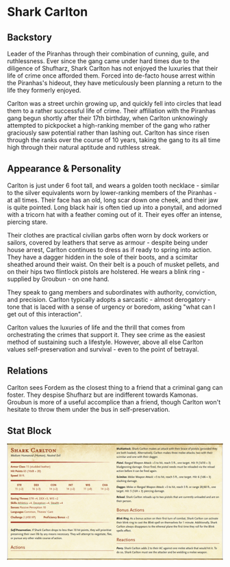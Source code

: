 # Shark Carlton

## Backstory

Leader of the Piranhas through their combination of cunning, guile, and ruthlessness.
Ever since the gang came under hard times due to the diligence of Shufharz, Shark Carlton has not enjoyed the luxuries that their life of crime once afforded them.
Forced into de-facto house arrest within the Piranhas's hideout, they have meticulously been planning a return to the life they formerly enjoyed.

Carlton was a street urchin growing up, and quickly fell into circles that lead them to a rather successful life of crime.
Their affiliation with the Piranhas gang begun shortly after their 17th birthday, when Carlton unknowingly attempted to pickpocket a high-ranking member of the gang who rather graciously saw potential rather than lashing out.
Carlton has since risen through the ranks over the course of 10 years, taking the gang to its all time high through their natural aptitude and ruthless streak.

## Appearance & Personality

Carlton is just under 6 foot tall, and wears a golden tooth necklace - similar to the silver equivalents worn by lower-ranking members of the Piranhas - at all times.
Their face has an old, long scar down one cheek, and their jaw is quite pointed.
Long black hair is often tied up into a ponytail, and adorned with a tricorn hat with a feather coming out of it.
Their eyes offer an intense, piercing stare.

Their clothes are practical civilian garbs often worn by dock workers or sailors, covered by leathers that serve as armour - despite being under house arrest, Carlton continues to dress as if ready to spring into action.
They have a dagger hidden in the sole of their boots, and a scimitar sheathed around their waist.
On their belt is a pouch of musket pellets, and on their hips two flintlock pistols are holstered.
He wears a blink ring - supplied by Groubun - on one hand.

They speak to gang members and subordinates with authority, conviction, and precision.
Carlton typically adopts a sarcastic - almost derogatory - tone that is laced with a sense of urgency or boredom, asking "what can I get out of this interaction".

Carlton values the luxuries of life and the thrill that comes from orchestrating the crimes that support it.
They see crime as the easiest method of sustaining such a lifestyle.
However, above all else Carlton values self-preservation and survival - even to the point of betrayal.

## Relations

Carlton sees Fordem as the closest thing to a friend that a criminal gang can foster.
They despise Shufharz but are indifferent towards Kamonas.
Groubun is more of a useful accomplice than a friend, though Carlton won't hesitate to throw them under the bus in self-preservation.

## Stat Block

![Carlton stat block](./monsters/carlton-stat-block.png)
